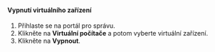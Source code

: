 #### <a name="to-shut-down-a-virtual-device"></a>Vypnutí virtuálního zařízení
1. Přihlaste se na portál pro správu.
2. Klikněte na **Virtuální počítače** a potom vyberte virtuální zařízení.
3. Klikněte na **Vypnout**.



<!--HONumber=Jan17_HO1-->



